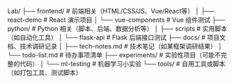 Lab/
├── frontend/          # 前端相关（HTML/CSS/JS、Vue/React等）
│   ├── react-demo     # React 演示项目
│   └── vue-components # Vue 组件测试
├── python/            # Python 相关（脚本、后端、数据分析等）
│   ├── scripts        # 实用脚本（如自动化工具）
│   └── flask-api      # Flask 后端接口测试
├── docs/              # 项目文档、技术调研记录
│   ├── tech-notes.md  # 技术笔记（如某框架调研结果）
│   └── todo-list.md   # 待办事项清单
├── experiments/       # 实验性项目（可能不完整的代码）
│   └── ml-testing     # 机器学习小实验
└── tools/             # 自用工具或脚本（如打包工具、测试脚本）